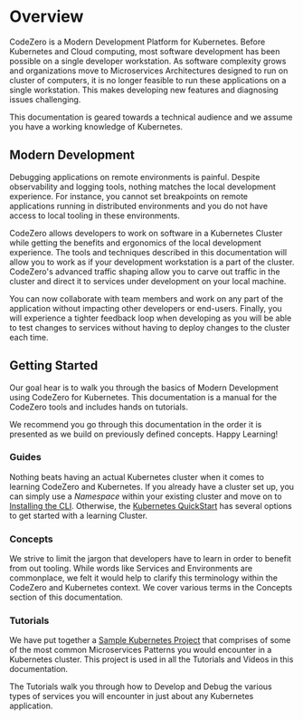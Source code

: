 # Overview

CodeZero is a Modern Development Platform for Kubernetes. Before Kubernetes and Cloud computing, most software development has been possible on a single developer workstation. As software complexity grows and organizations move to Microservices Architectures designed to run on cluster of computers, it is no longer feasible to run these applications on a single workstation. This makes developing new features and diagnosing issues challenging.

This documentation is geared towards a technical audience and we assume you have a working knowledge of Kubernetes.

## Modern Development

Debugging applications on remote environments is painful. Despite  observability and logging tools, nothing matches the local development experience. For instance, you cannot set breakpoints on remote applications running in distributed environments and you do not have access to local tooling in these environments.

CodeZero allows developers to work on software in a Kubernetes Cluster while getting the benefits and ergonomics of the local development experience. The tools and techniques described in this documentation will allow you to work as if your development workstation is a part of the cluster. CodeZero's advanced traffic shaping allow you to carve out traffic in the cluster and direct it to services under development on your local machine.

You can now collaborate with team members and work on any part of the application without impacting other developers or end-users. Finally, you will experience a tighter feedback loop when developing as you will be able to test changes to services without having to deploy changes to the cluster each time.

## Getting Started

Our goal hear is to walk you through the basics of Modern Development using CodeZero for Kubernetes. This documentation is a manual for the CodeZero tools and includes hands on tutorials.

We recommend you go through this documentation in the order it is presented as we build on previously defined concepts. Happy Learning!

### Guides

Nothing beats having an actual Kubernetes cluster when it comes to learning CodeZero and Kubernetes. If you already have a cluster set up, you can simply use a *Namespace* within your existing cluster and move on to [Installing the CLI](../guides/installing-cli.md). Otherwise, the [Kubernetes QuickStart](../guides/kubernetes-quickstart.md) has several options to get started with a learning Cluster.

### Concepts

We strive to limit the jargon that developers have to learn in order to benefit from out tooling. While words like Services and Environments are commonplace, we felt it would help to clarify this terminology within the CodeZero and Kubernetes context. We cover various terms in the Concepts section of this documentation.

### Tutorials

We have put together a [Sample Kubernetes Project](../lessons/sample-project.md) that comprises of some of the most common Microservices Patterns you would encounter in a Kubernetes cluster. This project is used in all the Tutorials and Videos in this documentation.

The Tutorials walk you through how to Develop and Debug the various types of services you will encounter in just about any Kubernetes application.
